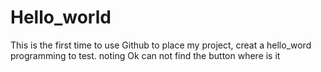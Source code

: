 # Hello_world
This is the first time to use Github to place my project, creat a hello_word programming to test.
noting
Ok
can not find the button
where is it

